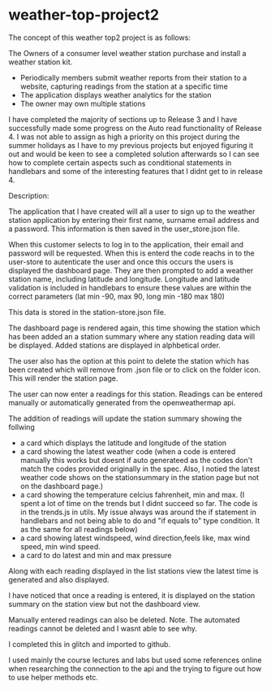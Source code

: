 # weather-top-project2

The concept of this weather top2 project is as follows:

The Owners of a consumer level weather station
purchase and install a weather station kit.
- Periodically members submit weather reports
  from their station to a website, capturing
  readings from the station at a specific time
- The application displays weather analytics for
  the station
- The owner may own multiple stations


I have completed the majority of sections up to Release 3 and I have successfully made some progress on the Auto read functionality of Release 4.   I was not able to assign as high a priority 
on this project during the summer holidays as I have to my previous projects but enjoyed figuring it out and would be keen to see a completed solution afterwards so I can see how to complete certain aspects such as conditional statements in 
handlebars and some of the interesting features that I didnt get to in release 4.

Description:

The application that I have created will all a user to sign up to the weather station application by entering their first name, surname email address and a password. This information is then saved
in the user_store.json file.

When this customer selects to log in to the application, their email and password will be requested. When this is enterd the code reachs in to the user-store to autenticate the user and once this occurs 
the users is displayed the dashboard page. They are then prompted to add a weather station name, including latitude and longitude. Longitude and latitude validation is included in handlebars to ensure
these values are within the correct parameters (lat min -90, max 90, long min -180 max 180)

This data is stored in the station-store.json file.

The dashboard page is rendered again, this time showing the station which has been added an a station summary where any station reading data will be displayed. Added stations are displayed
in alphbetical order.

The user also has the option at this point to delete the station which has been created which will remove from .json file or to click on the folder icon. This will render the station page.

The user can now enter a readings for this station. Readings can be entered manually or automatically generated from the openweathermap api.

The addition of readings will update the station summary showing the follwing 

 - a card which displays the latitude and longitude of the station
 - a card showing the latest weather code (when a code is entered manually this works but doesnt if auto generateed as the codes don't match the codes provided originally in the spec. Also, I notied the latest weather code shows on the stationsummary in the station page but not on the dashboard page.)
 - a card showing the temperature celcius fahrenheit, min and max. (I spent a lot of time on the trends but I didnt succeed so far. The code is in the trends.js in utils. My issue always was around 
 the if statement in handlebars and not being able to do and "if equals to" type condition. It as the same for all readings below)
 - a card showing latest windspeed, wind direction,feels like, max wind speed, min wind speed.  
 - a card to do latest and min and max pressure
 
 Along with each reading displayed in the list stations view the latest time is generated and also displayed.
 
 I have noticed that once a reading is entered, it is displayed on the station summary on the station view but not the dashboard view.
 
Manually entered readings can also be deleted. Note. The automated readings cannot be deleted and I wasnt able to see why.

I completed this in glitch and imported to github. 

I used mainly the course lectures and labs but used some references online when researching the connection to the api and the trying to figure out how to use helper methods etc.






